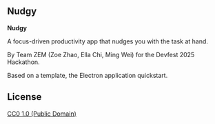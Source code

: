 ## Nudgy

**Nudgy**

A focus-driven productivity app that nudges you with the task at hand.

By Team ZEM (Zoe Zhao, Ella Chi, Ming Wei) for the Devfest 2025 Hackathon.















Based on a template, the Electron application quickstart.

## License

[CC0 1.0 (Public Domain)](LICENSE.md)
